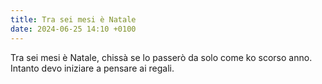 ```yaml
---
title: Tra sei mesi è Natale
date: 2024-06-25 14:10 +0100
---
```


Tra sei mesi è Natale, chissà se lo passerò da solo come ko scorso anno. Intanto devo iniziare a pensare ai regali.
